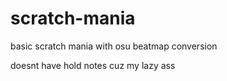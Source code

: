 # scratch-mania
basic scratch mania with osu beatmap conversion

doesnt have hold notes cuz my lazy ass
